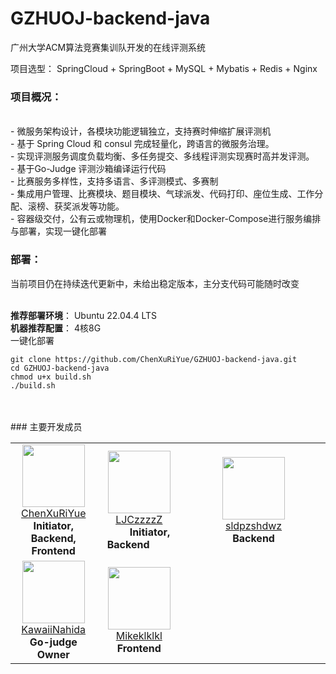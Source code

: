 # GZHUOJ-backend-java
广州大学ACM算法竞赛集训队开发的在线评测系统

项目选型： SpringCloud + SpringBoot + MySQL + Mybatis + Redis + Nginx

### 项目概况：
<br/>
- 微服务架构设计，各模块功能逻辑独立，支持赛时伸缩扩展评测机<br/>
- 基于 Spring Cloud 和 consul 完成轻量化，跨语⾔的微服务治理。<br/>
- 实现评测服务调度负载均衡、多任务提交、多线程评测实现赛时高并发评测。<br/>
- 基于Go-Judge 评测沙箱编译运行代码<br/>
- 比赛服务多样性，支持多语言、多评测模式、多赛制<br/>
- 集成用户管理、比赛模块、题目模块、气球派发、代码打印、座位生成、工作分配、滚榜、获奖派发等功能。<br/>
- 容器级交付，公有云或物理机，使用Docker和Docker-Compose进行服务编排与部署，实现一键化部署<br/>


### 部署：
当前项目仍在持续迭代更新中，未给出稳定版本，主分支代码可能随时改变
<br/><br/>

**推荐部署环境**： Ubuntu 22.04.4 LTS <br/>
**机器推荐配置**： 4核8G <br/>
一键化部署
```
git clone https://github.com/ChenXuRiYue/GZHUOJ-backend-java.git
cd GZHUOJ-backend-java
chmod u+x build.sh
./build.sh
```

<br/>
<br/>
### 主要开发成员
<table>
    <tr>
        <td align="center" style="width: 33%;">
            <img src="https://github.com/ChenXuRiYue.png?s=64" width="100" height="100" />
            <br />
            <a href="https://github.com/ChenXuRiYue" target="_blank">ChenXuRiYue</a>
            <br />
            <strong> Initiator, Backend, Frontend </strong>
        </td>
        <td align="center" style="width: 33%;">
            <img src="https://github.com/LJCzzzzZ.png?s=64" width="100" height="100" />
            <br />
            <a href="https://github.com/LJCzzzzZ" target="_blank">LJCzzzzZ</a>
            <br />
            <strong> &nbsp;&nbsp;&nbsp;&nbsp;&nbsp;&nbsp;&nbsp;&nbsp;Initiator, Backend&nbsp;&nbsp;&nbsp;&nbsp;&nbsp;&nbsp;&nbsp;&nbsp; </strong>
        </td>
        <td align="center" style="width: 33%;">
            <img src="https://github.com/sldpzshdwz.png?s=64" width="100" height="100" />
            <br />
            <a href="https://github.com/sldpzshdwz" target="_blank">sldpzshdwz</a>
            <br />
            <strong> &nbsp;&nbsp;&nbsp;&nbsp;&nbsp;&nbsp;&nbsp;&nbsp;&nbsp;&nbsp;&nbsp;&nbsp;&nbsp;&nbsp;&nbsp;&nbsp;&nbsp;Backend&nbsp;&nbsp;&nbsp;&nbsp;&nbsp;&nbsp;&nbsp;&nbsp;&nbsp;&nbsp;&nbsp;&nbsp;&nbsp;&nbsp;&nbsp;&nbsp;&nbsp; </strong>
        </td>
    </tr>
    <tr>
        <td align="center" style="width: 33%;">
            <img src="https://github.com/KawaiiNahida.png?s=64" width="100" height="100" />
            <br />
            <a href="https://github.com/KawaiiNahida" target="_blank">KawaiiNahida</a>
            <br />
            <strong> Go-judge Owner </strong>
        </td>
        <td align="center" style="width: 33%;">
            <img src="https://github.com/Mikeklklkl.png?s=64" width="100" height="100" />
            <br />
            <a href="https://github.com/Mikeklklkl" target="_blank">Mikeklklkl</a>
            <br />
            <strong> Frontend </strong>
        </td>
    </tr>
</table>



